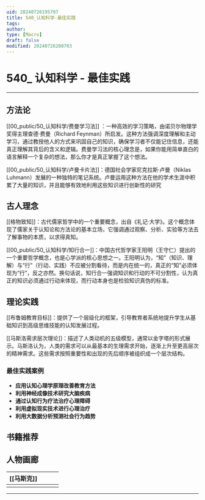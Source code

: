 ```yaml
---
uid: 20240726195707
title: 540_认知科学-最佳实践
tags: 
author: 
type: [Macro]
draft: false
modified: 20240726200703
---
```


# 540_ 认知科学 - 最佳实践

---

## 方法论

[[00_public/50_认知科学/费曼学习法]] ：一种高效的学习策略，由诺贝尔物理学奖得主理查德·费曼（Richard Feynman）所启发。这种方法强调深度理解和主动学习，通过教授他人的方式来巩固自己的知识，确保学习者不仅能记住信息，还能真正理解其背后的含义和逻辑。费曼学习法的核心理念是，如果你能用简单直白的语言解释一个复杂的想法，那么你才是真正掌握了这个想法。

[[00_public/50_认知科学/卢曼卡片法]]：德国社会学家尼克拉斯·卢曼（Niklas Luhmann）发展的一种独特的笔记系统。卢曼运用这种方法在他的学术生涯中积累了大量的知识，并且能够有效地利用这些知识进行创新性的研究

## 古人理念

[[格物致知]]：古代儒家哲学中的一个重要概念，出自《礼记·大学》。这个概念体现了儒家关于认知论和方法论的基本立场，它强调通过观察、分析、实验等方法去了解事物的本质，以求得真知。

[[00_public/50_认知科学/知行合一]]：中国古代哲学家王阳明（王守仁）提出的一个重要哲学概念，也是心学派的核心思想之一。王阳明认为，“知”（知识、理解）与“行”（行动、实践）不应被分割看待，而是内在统一的，真正的“知”必须体现为“行”，反之亦然。换句话说，知行合一强调知识和行动的不可分割性，认为真正的知识必须通过行动来体现，而行动本身也是检验知识真伪的标准。

## 理论实践

[[布鲁姆教育目标]]：提供了一个层级化的框架，引导教育者系统地提升学生从基础知识到高级思维技能的认知发展过程。

[[马斯洛需求层次理论]]：描述了人类动机的五级模型，通常以金字塔的形式展示。马斯洛认为，人类的需求可以从最基本的生理需求开始，逐渐上升至更高层次的精神需求。这些需求按照重要性和出现的先后顺序被组织成一个层次结构。

### 最佳实践案例

- **应用认知心理学原理改善教育方法**
- **利用神经成像技术研究大脑疾病**
- **通过认知行为疗法治疗心理障碍**
- **利用虚拟现实技术进行心理治疗**
- **利用大数据分析预测社会行为趋势**

## 书籍推荐

## 人物画廊

| [[马斯克]] |     |     |     |
| ------- | --- | --- | --- |
|         |     |     |     |

---
